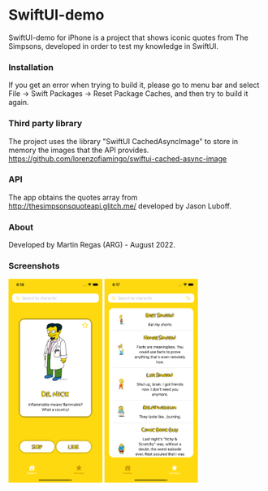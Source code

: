 # SwiftUI-demo

SwiftUI-demo for iPhone is a project that shows iconic quotes from The Simpsons, developed in order to test my knowledge in SwiftUI.

### Installation

If you get an error when trying to build it, please go to menu bar and select File -> Swift Packages -> Reset Package Caches, and then try to build it again.

### Third party library

The project uses the library "SwiftUI CachedAsyncImage" to store in memory the images that the API provides.
https://github.com/lorenzofiamingo/swiftui-cached-async-image

### API 

The app obtains the quotes array from http://thesimpsonsquoteapi.glitch.me/ developed by Jason Luboff.

### About

Developed by Martin Regas (ARG) - August 2022.

### Screenshots

<img src="Screenshots/Screenshot1.png" height="400" alt="Screenshot"/> <img src="Screenshots/Screenshot2.png" height="400" alt="Screenshot"/>
